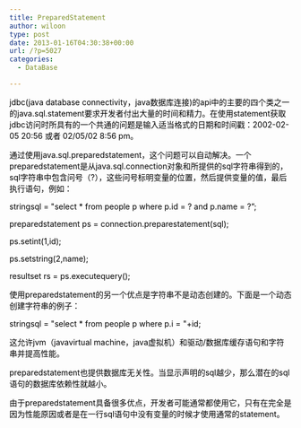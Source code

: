 ```yaml
---
title: PreparedStatement
author: wiloon
type: post
date: 2013-01-16T04:30:38+00:00
url: /?p=5027
categories:
  - DataBase

---
```

<span style="color: #000000;">jdbc(java database connectivity，java数据库连接)的api中的主要的四个类之一的java.sql.statement要求开发者付出大量的时间和精力。在使用statement获取jdbc访问时所具有的一个共通的问题是输入适当格式的日期和时间戳：2002-02-05 20:56 或者 02/05/02 8:56 pm。 </span>
  
<span style="color: #000000;">通过使用java.sql.preparedstatement，这个问题可以自动解决。一个preparedstatement是从java.sql.connection对象和所提供的sql字符串得到的，sql字符串中包含问号（?），这些问号标明变量的位置，然后提供变量的值，最后执行语句，例如： </span>
  
<span style="color: #000000;">stringsql = "select * from people p where p.id = ? and p.name = ?&#8221;;</span>
  
<span style="color: #000000;">preparedstatement ps = connection.preparestatement(sql);</span>
  
<span style="color: #000000;">ps.setint(1,id);</span>
  
<span style="color: #000000;">ps.setstring(2,name);</span>
  
<span style="color: #000000;">resultset rs = ps.executequery(); </span>
  
<span style="color: #000000;">使用preparedstatement的另一个优点是字符串不是动态创建的。下面是一个动态创建字符串的例子： </span>
  
<span style="color: #000000;">stringsql = "select * from people p where p.i = "+id; </span>

<span style="color: #000000;">这允许jvm（javavirtual machine，java虚拟机）和驱动/数据库缓存语句和字符串并提高性能。</span>
  
<span style="color: #000000;">preparedstatement也提供数据库无关性。当显示声明的sql越少，那么潜在的sql语句的数据库依赖性就越小。</span>
  
<span style="color: #000000;">由于preparedstatement具备很多优点，开发者可能通常都使用它，只有在完全是因为性能原因或者是在一行sql语句中没有变量的时候才使用通常的statement。</span>
